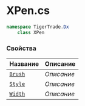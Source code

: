 
# XPen.cs
```csharp
namespace TigerTrade.Dx  
    class XPen
```

### Свойства
| Название | Описание |
| --- | --- |
| [`Brush`](./Свойства/Brush.md) | *Описание* |
| [`Style`](./Свойства/Style.md) | *Описание* |
| [`Width`](./Свойства/Width.md) | *Описание* |
